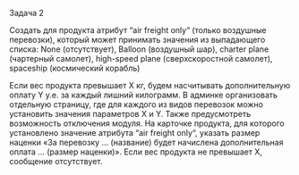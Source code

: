 Задача 2 

Создать для продукта атрибут “air freight only“ (только воздушные перевозки), который может принимать значения из выпадающего списка: None (отсутствует),  Balloon (воздушный шар), charter plane (чартерный самолет), high-speed plane (сверхскоростной самолет), spaceship (космический корабль)

Если вес продукта превышает Х кг, будем насчитывать дополнительную оплату Y у.е. за каждый лишний килограмм. В админке организовать отдельную страницу, где для каждого из видов перевозок можно установить значения параметров Х и Y. Также предусмотреть возможность отключения модуля. На карточке продукта, для которого установлено значение атрибута “air freight only“, указать размер наценки «За перевозку … (название) будет начислена дополнительная оплата … (размер наценки)». Если вес продукта не превышает Х, сообщение отсутствует.